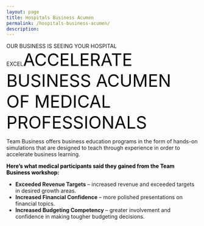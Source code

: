 ```yaml
---
layout: page
title: Hospitals Business Acumen
permalink: /hospitals-business-acumen/
description:
---
```

OUR BUSINESS IS SEEING YOUR HOSPITAL EXCEL<span style="color: #000; font-size: 45px;">ACCELERATE BUSINESS ACUMEN OF MEDICAL PROFESSIONALS</span>
<p style="text-align: left;">Team Business offers business education programs in the form of hands-on simulations that are designed to teach through experience in order to accelerate business learning.</p>
<p style="text-align: left;"><span style="color: #000000;"><strong>Here’s what medical participants said they gained from the Team Business workshop:</strong></span></p>

<ul>
 	<li style="text-align: left;"><strong>Exceeded Revenue Targets</strong> – increased revenue and exceeded targets in desired growth areas.</li>
 	<li style="text-align: left;"><strong>Increased Financial Confidence</strong> – more polished presentations on financial topics.</li>
 	<li style="text-align: left;"><strong>Increased Budgeting Competency</strong> – greater involvement and confidence in making tougher budgeting decisions.</li>
</ul>
<style>div.wpforms-container-full .wpforms-form input, div.wpforms-container-full .wpforms-form button, div.wpforms-container-full .wpforms-form .wpforms-page-button{background:#000!important;}</style>


